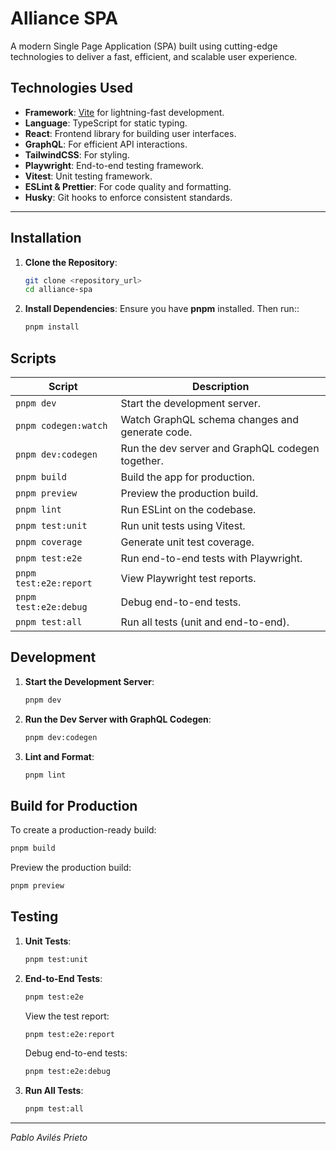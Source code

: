 
# Alliance SPA

A modern Single Page Application (SPA) built using cutting-edge technologies to deliver a fast, efficient, and scalable user experience.  

## **Technologies Used**
- **Framework**: [Vite](https://vitejs.dev/) for lightning-fast development.
- **Language**: TypeScript for static typing.
- **React**: Frontend library for building user interfaces.
- **GraphQL**: For efficient API interactions.
- **TailwindCSS**: For styling.
- **Playwright**: End-to-end testing framework.
- **Vitest**: Unit testing framework.
- **ESLint & Prettier**: For code quality and formatting.
- **Husky**: Git hooks to enforce consistent standards.

---

## **Installation**
1. **Clone the Repository**:
   ```bash
   git clone <repository_url>
   cd alliance-spa
2. **Install Dependencies**: Ensure you have **pnpm** installed. Then run::
   ```bash
   pnpm install   
## **Scripts**

| Script                | Description                                      |
|-----------------------|--------------------------------------------------|
| `pnpm dev`            | Start the development server.                   |
| `pnpm codegen:watch`  | Watch GraphQL schema changes and generate code. |
| `pnpm dev:codegen`    | Run the dev server and GraphQL codegen together.|
| `pnpm build`          | Build the app for production.                   |
| `pnpm preview`        | Preview the production build.                   |
| `pnpm lint`           | Run ESLint on the codebase.                     |
| `pnpm test:unit`      | Run unit tests using Vitest.                    |
| `pnpm coverage`       | Generate unit test coverage.                    |
| `pnpm test:e2e`       | Run end-to-end tests with Playwright.           |
| `pnpm test:e2e:report`| View Playwright test reports.                   |
| `pnpm test:e2e:debug` | Debug end-to-end tests.                         |
| `pnpm test:all`       | Run all tests (unit and end-to-end).            |


## **Development**

1.  **Start the Development Server**:
    
      ```bash
    pnpm dev 
2.  **Run the Dev Server with GraphQL Codegen**:
    
      ```bash
	pnpm dev:codegen
3.  **Lint and Format**:
    
      ```bash
	pnpm lint


## **Build for Production**

To create a production-ready build:

```bash
pnpm build
```

Preview the production build:

```bash
pnpm preview
```

## **Testing**

1.  **Unit Tests**:
    
	```bash
	pnpm test:unit
	```
    
    
    
2.  **End-to-End Tests**:
    
    ```bash
	pnpm test:e2e
	``` 
    
    View the test report:
    
    ```bash
	pnpm test:e2e:report
	``` 
    
    Debug end-to-end tests:
    
    ```bash
	pnpm test:e2e:debug
	``` 
    
3.  **Run All Tests**:
    
    ```bash
	pnpm test:all
	``` 

---

*Pablo Avilés Prieto*